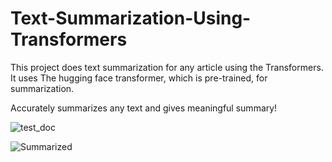 # Text-Summarization-Using-Transformers
This project does text summarization for any article using the Transformers.
It uses The hugging face transformer, which is pre-trained, for summarization.

Accurately summarizes any text and gives meaningful summary!

![test_doc](https://github.com/RajviSheth/Text-Summarization-Using-Transformers/assets/13827244/6cc0d69f-4375-4c21-9723-a2990d2836f9)


![Summarized](https://github.com/RajviSheth/Text-Summarization-Using-Transformers/assets/13827244/c25a4046-a23f-446e-a797-80149813d9a8)
